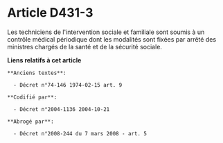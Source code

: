 # Article D431-3

Les techniciens de l'intervention sociale et familiale sont soumis à un contrôle médical périodique dont les modalités sont
fixées par arrêté des ministres chargés de la santé et de la sécurité sociale.

**Liens relatifs à cet article**

	**Anciens textes**:

	  - Décret n°74-146 1974-02-15 art. 9

	**Codifié par**:

	  - Décret n°2004-1136 2004-10-21

	**Abrogé par**:

	  - Décret n°2008-244 du 7 mars 2008 - art. 5
